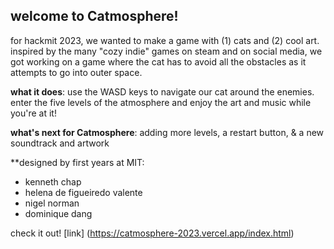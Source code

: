 ## welcome to Catmosphere! 

for hackmit 2023, we wanted to make a game with (1) cats and (2) cool art. inspired by the many "cozy indie" games on steam and on social media, we got working on a game where the cat has to avoid all the obstacles as it attempts to go into outer space. 

**what it does**: use the WASD keys to navigate our cat around the enemies. enter the five levels of the atmosphere and enjoy the art and music while you're at it! 

**what's next for Catmosphere**: adding more levels, a restart button, & a new soundtrack and artwork

**designed by first years at MIT: 
- kenneth chap
- helena de figueiredo valente
- nigel norman
- dominique dang

check it out! [link] (https://catmosphere-2023.vercel.app/index.html)
